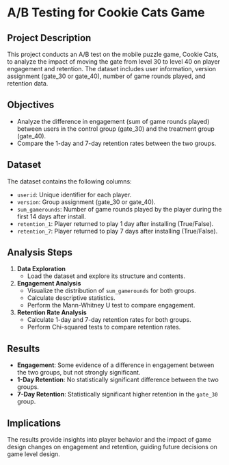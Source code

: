 # A/B Testing for Cookie Cats Game

## Project Description
This project conducts an A/B test on the mobile puzzle game, Cookie Cats, to analyze the impact of moving the gate from level 30 to level 40 on player engagement and retention. The dataset includes user information, version assignment (gate_30 or gate_40), number of game rounds played, and retention data.

## Objectives
- Analyze the difference in engagement (sum of game rounds played) between users in the control group (gate_30) and the treatment group (gate_40).
- Compare the 1-day and 7-day retention rates between the two groups.

## Dataset
The dataset contains the following columns:
- `userid`: Unique identifier for each player.
- `version`: Group assignment (gate_30 or gate_40).
- `sum_gamerounds`: Number of game rounds played by the player during the first 14 days after install.
- `retention_1`: Player returned to play 1 day after installing (True/False).
- `retention_7`: Player returned to play 7 days after installing (True/False).

## Analysis Steps
1. **Data Exploration**
   - Load the dataset and explore its structure and contents.
2. **Engagement Analysis**
   - Visualize the distribution of `sum_gamerounds` for both groups.
   - Calculate descriptive statistics.
   - Perform the Mann-Whitney U test to compare engagement.
3. **Retention Rate Analysis**
   - Calculate 1-day and 7-day retention rates for both groups.
   - Perform Chi-squared tests to compare retention rates.

## Results
- **Engagement**: Some evidence of a difference in engagement between the two groups, but not strongly significant.
- **1-Day Retention**: No statistically significant difference between the two groups.
- **7-Day Retention**: Statistically significant higher retention in the `gate_30` group.

## Implications
The results provide insights into player behavior and the impact of game design changes on engagement and retention, guiding future decisions on game level design.
